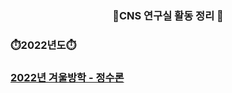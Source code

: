 <div align=center>
  <h3> 📑CNS 연구실 활동 정리 📑 </h3>

</div>
<div align=cneter>
  <h3>⏱️2022년도⏱️ </h3>
      <a href="2022학년도 겨울방학 Chapter4 정수론의 기본 개념과 유한체_박형건.pptx">
        <h3>2022년 겨울방학 - 정수론</h3>
        


